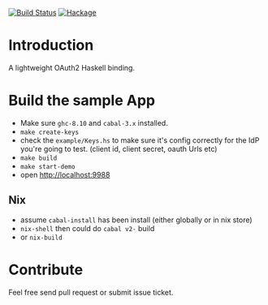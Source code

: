 [![Build Status](https://secure.travis-ci.org/freizl/hoauth2.svg?branch=master)](http://travis-ci.org/freizl/hoauth2)
[![Hackage](https://img.shields.io/hackage/v/hoauth2.svg)](https://hackage.haskell.org/package/hoauth2)

# Introduction

A lightweight OAuth2 Haskell binding.

# Build the sample App

- Make sure `ghc-8.10` and `cabal-3.x` installed.
- `make create-keys`
- check the `example/Keys.hs` to make sure it's config correctly for the IdP you're going to test. (client id, client secret, oauth Urls etc)
- `make build`
- `make start-demo`
- open <http://localhost:9988>

## Nix

- assume `cabal-install` has been install (either globally or in nix store)
- `nix-shell` then could do `cabal v2-` build
- or `nix-build`

# Contribute

Feel free send pull request or submit issue ticket.
